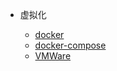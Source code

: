 - 虚拟化

  - [docker](/virtaul/docker)
  - [docker-compose](/virtaul/docker-compose)
  - [VMWare](/virtaul/vmware)